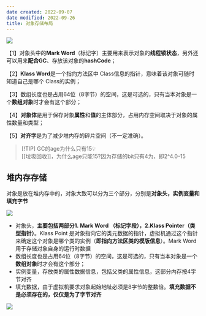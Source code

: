```yaml
---
date created: 2022-09-07
date modified: 2022-09-26
title: 对象存储布局
---
```


![](http://image.clickear.top/20210916150653.png)

【1】对象头中的**Mark Word**（标记字）主要用来表示对象的**线程锁状态**，另外还可以用来**配合GC**、存放该对象的**hashCode**；

【2】**Klass Word**是一个指向方法区中 Class信息的指针，意味着该对象可随时知道自己是哪个 Class的实例；

【3】数组长度也是占用64位（8字节）的空间，这是可选的，只有当本对象是一个**数组对象**时才会有这个部分；

【4】**对象体**是用于保存对象**属性**和**值**的主体部分，占用内存空间取决于对象的属性数量和类型；

【5】**对齐字**是为了减少堆内存的碎片空间（不一定准确）。

> [!TIP] GC的age为什么只有15💡  
>  [[垃圾回收]]，为什么age只能15?因为存储的bit只有4为，即2^4.0-15

## 堆内存存储

对象是放在堆内存中的，对象大致可以分为三个部分，分别是**对象头，实例变量和填充字节**

![](http://image.clickear.top/20220926102903.png)

- 对象头，**主要包括两部分1. Mark Word （标记字段），2.Klass Pointer（类型指针）**。Klass Point 是对象指向它的类元数据的指针，虚拟机通过这个指针来确定这个对象是哪个类的实例（**即指向方法区类的模版信息**）。Mark Word用于存储对象自身的运行时数据
- 数组长度也是占用64位（8字节）的空间，这是可选的，只有当本对象是一个**数组对象**时才会有这个部分；
- 实例变量，存放类的属性数据信息，包括父类的属性信息，这部分内存按4字节对齐
- 填充数据，由于虚拟机要求对象起始地址必须是8字节的整数倍。**填充数据不是必须存在的，仅仅是为了字节对齐**

![](http://image.clickear.top/20220926112300.png)
